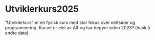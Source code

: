 # Utviklerkurs2025
"Utviklerkurs" er en fysisk kurs med stor fokus over nettsider og programmering. Kurset er eiet av Alf og har begynt siden 2023? (husk å endre dato).
